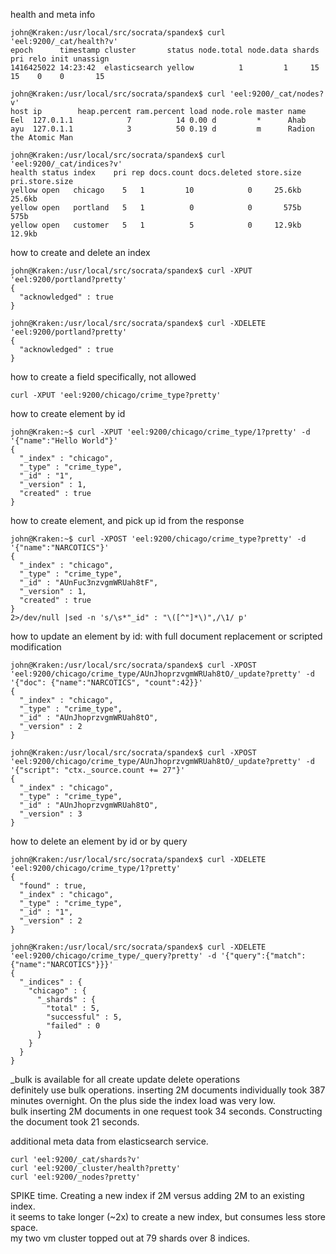 health and meta info  
```
john@Kraken:/usr/local/src/socrata/spandex$ curl 'eel:9200/_cat/health?v'
epoch      timestamp cluster       status node.total node.data shards pri relo init unassign 
1416425022 14:23:42  elasticsearch yellow          1         1     15  15    0    0       15 

john@Kraken:/usr/local/src/socrata/spandex$ curl 'eel:9200/_cat/nodes?v'
host ip        heap.percent ram.percent load node.role master name                  
Eel  127.0.1.1            7          14 0.00 d         *      Ahab                  
ayu  127.0.1.1            3          50 0.19 d         m      Radion the Atomic Man 

john@Kraken:/usr/local/src/socrata/spandex$ curl 'eel:9200/_cat/indices?v'
health status index    pri rep docs.count docs.deleted store.size pri.store.size 
yellow open   chicago    5   1         10            0     25.6kb         25.6kb 
yellow open   portland   5   1          0            0       575b           575b 
yellow open   customer   5   1          5            0     12.9kb         12.9kb 
```

how to create and delete an index 
```
john@Kraken:/usr/local/src/socrata/spandex$ curl -XPUT 'eel:9200/portland?pretty'
{
  "acknowledged" : true
}

john@Kraken:/usr/local/src/socrata/spandex$ curl -XDELETE 'eel:9200/portland?pretty'
{
  "acknowledged" : true
}
```

how to create a field specifically, not allowed  
```
curl -XPUT 'eel:9200/chicago/crime_type?pretty'
```

how to create element by id  
```
john@Kraken:~$ curl -XPUT 'eel:9200/chicago/crime_type/1?pretty' -d '{"name":"Hello World"}'
{
  "_index" : "chicago",
  "_type" : "crime_type",
  "_id" : "1",
  "_version" : 1,
  "created" : true
}
```

how to create element, and pick up id from the response  
```
john@Kraken:~$ curl -XPOST 'eel:9200/chicago/crime_type?pretty' -d '{"name":"NARCOTICS"}'
{
  "_index" : "chicago",
  "_type" : "crime_type",
  "_id" : "AUnFuc3nzvgmWRUah8tF",
  "_version" : 1,
  "created" : true
}
2>/dev/null |sed -n 's/\s*"_id" : "\([^"]*\)",/\1/ p'
```

how to update an element by id: with full document replacement or scripted modification  
```
john@Kraken:/usr/local/src/socrata/spandex$ curl -XPOST 'eel:9200/chicago/crime_type/AUnJhoprzvgmWRUah8tO/_update?pretty' -d '{"doc": {"name":"NARCOTICS", "count":42}}'
{
  "_index" : "chicago",
  "_type" : "crime_type",
  "_id" : "AUnJhoprzvgmWRUah8tO",
  "_version" : 2
}

john@Kraken:/usr/local/src/socrata/spandex$ curl -XPOST 'eel:9200/chicago/crime_type/AUnJhoprzvgmWRUah8tO/_update?pretty' -d '{"script": "ctx._source.count += 27"}'
{
  "_index" : "chicago",
  "_type" : "crime_type",
  "_id" : "AUnJhoprzvgmWRUah8tO",
  "_version" : 3
}
```

how to delete an element by id or by query  
```
john@Kraken:/usr/local/src/socrata/spandex$ curl -XDELETE 'eel:9200/chicago/crime_type/1?pretty'
{
  "found" : true,
  "_index" : "chicago",
  "_type" : "crime_type",
  "_id" : "1",
  "_version" : 2
}

john@Kraken:/usr/local/src/socrata/spandex$ curl -XDELETE 'eel:9200/chicago/crime_type/_query?pretty' -d '{"query":{"match":{"name":"NARCOTICS"}}}'
{
  "_indices" : {
    "chicago" : {
      "_shards" : {
        "total" : 5,
        "successful" : 5,
        "failed" : 0
      }
    }
  }
}
```

_bulk is available for all create update delete operations  
definitely use bulk operations. inserting 2M documents individually took 387 minutes overnight. On the plus side the index load was very low.  
bulk inserting 2M documents in one request took 34 seconds. Constructing the document took 21 seconds.  

additional meta data from elasticsearch service.  
```
curl 'eel:9200/_cat/shards?v'
curl 'eel:9200/_cluster/health?pretty'
curl 'eel:9200/_nodes?pretty'
```

SPIKE time. Creating a new index if 2M versus adding 2M to an existing index.  
it seems to take longer (~2x) to create a new index, but consumes less store space.  
my two vm cluster topped out at 79 shards over 8 indices.  
